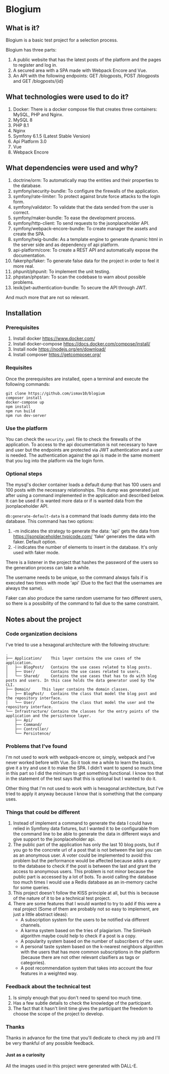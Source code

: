# Blogium

## What is it?

Blogium is a basic test project for a selection process.

Blogium has three parts:

1. A public website that has the latest posts of the platform and the pages to register and log in.
2. A secured area with a SPA made with Webpack Encore and Vue.
3. An API with the following endpoints: GET /blogposts, POST /blogposts and GET /blogposts/{id}

## What technologies were used to do it?

1. Docker: There is a docker compose file that creates three containers: MySQL, PHP and Nginx.
2. MySQL 8
3. PHP 8.1
4. Nginx
5. Symfony 6.1.5 (Latest Stable Version)
6. Api Platform 3.0
6. Vue
7. Webpack Encore

## What dependencies were used and why?

1. doctrine/orm: To automatically map the entities and their properties to the database.
2. symfony/security-bundle: To configure the firewalls of the application.
3. symfony/rate-limiter: To protect against brute force attacks to the login form.
4. symfony/validator: To validate that the data sended from the user is correct.
5. symfony/maker-bundle: To ease the development process.
6. symfony/http-client: To send requests to the jsonplaceholder API.
7. symfony/webpack-encore-bundle: To create manager the assets and create the SPA.
8. symfony/twig-bundle: As a template engine to generate dynamic html in the server side and as dependency of api platform.
9. api-platform/core: To create a REST API and automatically expose the documentation.
10. fakerphp/faker: To generate false data for the project in order to feel it more real.
11. phpunit/phpunit: To implement the unit testing.
12. phpstan/phpstan: To scan the codebase to warn about possible problems.
13. lexik/jwt-authentication-bundle: To secure the API through JWT.

And much more that are not so relevant.

## Installation

### Prerequisites

1. Install docker https://www.docker.com/
2. Install docker-compose https://docs.docker.com/compose/install/
3. Install node https://nodejs.org/en/download/
4. Install composer https://getcomposer.org/

### Requisites

Once the prerequisites are installed, open a terminal and execute the following commands:

```
git clone https://github.com/ismav10/blogium
composer install
docker-compose up
npm install
npm run build
npm run dev-server
```

### Use the platform

You can check the `security.yaml` file to check the firewalls of the application.
To access to the api documentation is not necessary to have and user but the endpoints are protected via JWT authentication and a user is needed.
The authentication against the api is made in the same moment that you log into the platform via the login form. 

### Optional steps

The mysql's docker container loads a default dump that has 100 users and 100 posts with the necessary relationships.
This dump was generated just after using a command implemented in the application and described below.
It can be used if is wanted more data or if is wanted data from the jsonplaceholder API.

`db:generate-default-data` is a command that loads dummy data into the database.
This command has two options: 

1. -m indicates the strategy to generate the data:
    'api' gets the data from https://jsonplaceholder.typicode.com/
    'fake' generates the data with faker. Default option.
2. -l indicates the number of elements to insert in the database. It's only used with faker mode.

There is a listener in the project that hashes the password of the users so the generation process can take a while.

The username needs to be unique, so the command always fails if is executed two times with mode 'api' (Due to the fact that the usernames are always the same).

Faker can also produce the same random username for two different users, so there is a possibility of the command to fail due to the same constraint.

## Notes about the project

### Code organization decisions

I've tried to use a hexagonal architecture with the following structure:

```
.
├── Application/    This layer contains the use cases of the application.
│   ├── BlogPost/   Contains the use cases related to blog posts.
│   ├── User/       Contains the use cases related to users.
│   └── Shared/     Contains the use cases that has to do with blog posts and users. In this case holds the data generator used by the CLI.
├── Domain/	    This layer contains the domain classes.
│   ├── BlogPost/   Contains the class that model the blog post and the repository interface.
│   └── User/       Contains the class that model the user and the repository interface.
└── Infrastructure/ Contains the classes for the entry points of the application and the persistence layer.
    ├── Api/
    ├── Command/
    ├── Controller/
    └── Persistence/
```
    
### Problems that I've found

I'm not used to work with webpack-encore or, simply, webpack and I've never worked before with Vue. 
So it took me a while to learn the basics, give it a try and use it to make the SPA.
I didn't want to spend so much time in this part so I did the minimum to get something functional.
I know too that in the statement of the test says that this is optional but I wanted to do it.

Other thing that I'm not used to work with is hexagonal architecture, but I've tried to apply it anyway because
I know that is something that the company uses.

### Things that could be different

1. Instead of implement a command to generate the data I could have relied in Symfony data fixtures, but I wanted it to be configurable from the command line to be able to generate the data in different ways and give support to the jsonplaceholder api.
2. The public part of the application has only the last 10 blog posts, but if you go to the concrete url of a post that is not between the last you can as an anonymous user. 
A voter could be implemented to avoid this problem but the performance would be affected because adds a query to the database to check if the post is between the last and grant the access to anonymous users.
This problem is not minor because the public part is accessed by a lot of bots. 
To avoid calling the database too much times I would use a Redis database as an in-memory cache for some queries.
3. This project doesn't follow the KISS principle at all, but this is because of the nature of it to be a technical test project.
4. There are some features that I would wanted to try to add if this were a real project (Some of them are probably not so easy to implement, are just a little abstract ideas):
    - A subscription system for the users to be notified via different channels.
    - A karma system based on the tries of plagiarism. The SimHash algorithm maybe could help to check if a post is a copy.
    - A popularity system based on the number of subscribers of the user.
    - A personal taste system based on the k-nearest neighbors algorithm with the users that has more common subscriptions in the platform (because there are not other relevant clasifiers as tags or categories).
    - A post recommendation system that takes into account the four features in a weighted way.

### Feedback about the technical test

1. Is simply enough that you don't need to spend too much time.
2. Has a few subtle details to check the knowledge of the participant.
3. The fact that it hasn't limit time gives the participant the freedom to choose the scope of the project to develop.

### Thanks

Thanks in advance for the time that you'll dedicate to check my job and I'll be very thankful of any possible feedback.

#### Just as a curiosity

All the images used in this project were generated with DALL-E.